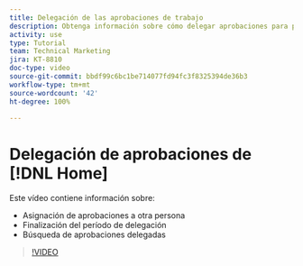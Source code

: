 ```yaml
---
title: Delegación de las aprobaciones de trabajo
description: Obtenga información sobre cómo delegar aprobaciones para proyectos, tareas, problemas y tarjetas de horas trabajadas a otro usuario.
activity: use
type: Tutorial
team: Technical Marketing
jira: KT-8810
doc-type: video
source-git-commit: bbdf99c6bc1be714077fd94fc3f8325394de36b3
workflow-type: tm+mt
source-wordcount: '42'
ht-degree: 100%

---
```


# Delegación de aprobaciones de [!DNL Home]

Este vídeo contiene información sobre:

* Asignación de aprobaciones a otra persona
* Finalización del período de delegación
* Búsqueda de aprobaciones delegadas

>[!VIDEO](https://video.tv.adobe.com/v/3446379/?quality=12&learn=on&enablevpops=1&captions=spa)

<!--
learn more URLS
Delegate approval request
-->
